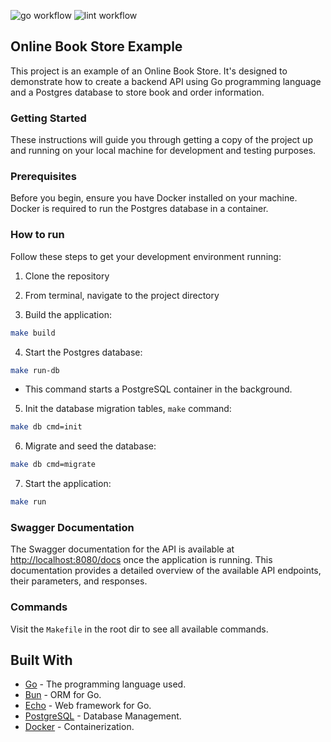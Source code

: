 ![go workflow](https://github.com/fmiskovic/new-amazon/actions/workflows/go-ci.yml/badge.svg)
![lint workflow](https://github.com/fmiskovic/new-amazon/actions/workflows/golangci-lint.yml/badge.svg)

## Online Book Store Example

This project is an example of an Online Book Store. It's designed to demonstrate how to create a backend API using Go programming language and a Postgres database to store book and order information.

### Getting Started

These instructions will guide you through getting a copy of the project up and running on your local machine for development and testing purposes.

### Prerequisites

Before you begin, ensure you have Docker installed on your machine. Docker is required to run the Postgres database in a container.

### How to run

Follow these steps to get your development environment running:

1. Clone the repository

2. From terminal, navigate to the project directory

3. Build the application:

```bash
make build
```
4. Start the Postgres database:

```bash
make run-db
```

 - This command starts a PostgreSQL container in the background.

5. Init the database migration tables, `make` command:

```bash
make db cmd=init
```

6. Migrate and seed the database:

```bash
make db cmd=migrate
```

7. Start the application:

```bash
make run
```

### Swagger Documentation

The Swagger documentation for the API is available at [http://localhost:8080/docs](http://localhost:8080/docs) once the application is running. This documentation provides a detailed overview of the available API endpoints, their parameters, and responses.

### Commands

Visit the `Makefile` in the root dir to see all available commands.

## Built With

* [Go](https://golang.org/) - The programming language used.
* [Bun](https://bun.uptrace.dev/guide/) - ORM for Go.
* [Echo](https://echo.labstack.com/) - Web framework for Go.
* [PostgreSQL](https://www.postgresql.org/) - Database Management.
* [Docker](https://www.docker.com/) - Containerization.
